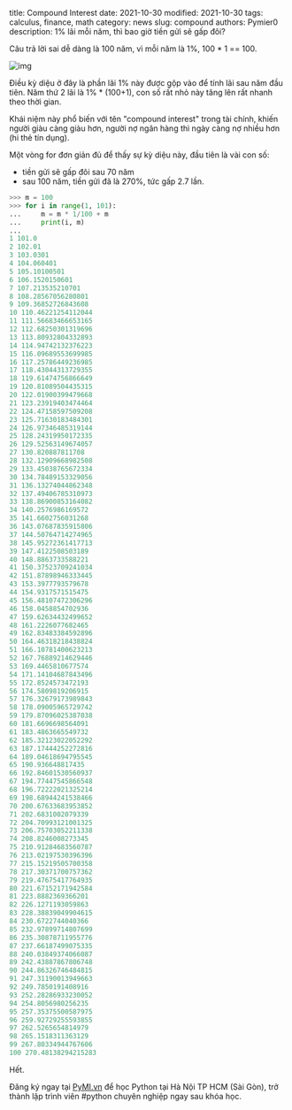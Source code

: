title: Compound Interest
date: 2021-10-30
modified: 2021-10-30
tags: calculus, finance, math
category: news
slug: compound
authors: Pymier0
description: 1% lãi mỗi năm, thì bao giờ tiền gửi sẽ gấp đôi?

Câu trả lời sai dễ dàng là 100 năm, vì mỗi năm là 1%, 100 * 1 == 100.

![img](https://images.unsplash.com/photo-1579621970795-87facc2f976d?ixid=MnwxMjA3fDB8MHxwaG90by1wYWdlfHx8fGVufDB8fHx8&ixlib=rb-1.2.1&auto=format&fit=crop&w=600&q=80)

Điều kỳ diệu ở đây là phần lãi 1% này được gộp vào để tính lãi sau năm đầu tiên.
Năm thứ 2 lãi là 1% * (100+1), con số rất nhỏ này tăng lên rất nhanh theo thời gian.

Khái niệm này phổ biến với tên "compound interest" trong tài chính, khiến 
người giàu càng giàu hơn, người nợ ngân hàng thì ngày càng nợ nhiều hơn (hi thẻ tín dụng).

Một vòng for đơn giản đủ để thấy sự kỳ diệu này, đầu tiên là vài con số:

- tiền gửi sẽ gấp đôi sau 70 năm
- sau 100 năm, tiền gửi đã là 270%, tức gấp 2.7 lần.

```py
>>> m = 100
>>> for i in range(1, 101):
...     m = m * 1/100 + m
...     print(i, m)
... 
1 101.0
2 102.01
3 103.0301
4 104.060401
5 105.10100501
6 106.1520150601
7 107.213535210701
8 108.28567056280801
9 109.36852726843608
10 110.46221254112044
11 111.56683466653165
12 112.68250301319696
13 113.80932804332893
14 114.94742132376223
15 116.09689553699985
16 117.25786449236985
17 118.43044313729355
18 119.61474756866649
19 120.81089504435315
20 122.01900399479668
21 123.23919403474464
22 124.47158597509208
23 125.71630183484301
24 126.97346485319144
25 128.24319950172335
26 129.52563149674057
27 130.820887811708
28 132.12909668982508
29 133.45038765672334
30 134.78489153329056
31 136.13274044862348
32 137.49406785310973
33 138.86900853164082
34 140.2576986169572
35 141.6602756031268
36 143.07687835915806
37 144.50764714274965
38 145.95272361417713
39 147.4122508503189
40 148.8863733588221
41 150.37523709241034
42 151.87898946333445
43 153.3977793579678
44 154.9317571515475
45 156.48107472306296
46 158.0458854702936
47 159.62634432499652
48 161.2226077682465
49 162.83483384592896
50 164.46318218438824
51 166.10781400623213
52 167.76889214629446
53 169.4465810677574
54 171.14104687843496
55 172.8524573472193
56 174.5809819206915
57 176.32679173989843
58 178.09005965729742
59 179.87096025387038
60 181.6696698564091
61 183.4863665549732
62 185.32123022052292
63 187.17444252272816
64 189.04618694795545
65 190.936648817435
66 192.84601530560937
67 194.77447545866548
68 196.72222021325214
69 198.68944241538466
70 200.67633683953852
71 202.6831002079339
72 204.70993121001325
73 206.75703052211338
74 208.8246008273345
75 210.91284683560787
76 213.02197530396396
77 215.15219505700358
78 217.30371700757362
79 219.47675417764935
80 221.67152171942584
81 223.8882369366201
82 226.1271193059863
83 228.38839049904615
84 230.6722744040366
85 232.97899714807699
86 235.30878711955776
87 237.66187499075335
88 240.03849374066087
89 242.43887867806748
90 244.86326746484815
91 247.31190013949663
92 249.7850191408916
93 252.28286933230052
94 254.8056980256235
95 257.35375500587975
96 259.92729255593855
97 262.5265654814979
98 265.1518311363129
99 267.80334944767606
100 270.48138294215283
```

Hết.

Đăng ký ngay tại [PyMI.vn](https://pymi.vn) để học Python tại Hà Nội TP HCM (Sài Gòn),
trở thành lập trình viên #python chuyên nghiệp ngay sau khóa học.
